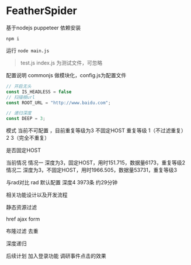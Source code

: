 # FeatherSpider
基于nodejs puppeteer
依赖安装

`npm i`

运行
`node main.js`

> test.js  index.js 为测试文件，可忽略

配置说明
commonjs 做模块化，config.js为配置文件

```js
// 开启无头
const IS_HEADLESS = false
// 扫描根url
const ROOT_URL = "http://www.baidu.com";

// 递归深度
const DEEP = 3;
```



模式
当前不可配置 ，目前重复等级为3 不固定HOST
重复等级 1（不过滤重复） 2 3（完全不重复）

是否固定HOST

当前情况
    情况一 深度为3，固定HOST，用时151.715，数据量6173，重复等级2
    情况二 深度为3，不固定HOST，用时1966.505，数据量53731，重复等级3

与rad对比
rad 默认配置 深度4 3973条 约29分钟
​    

相关功能设计以及开发流程

静态资源过滤

href
ajax
form

布隆过滤 去重

深度递归

后续计划
    加入登录功能
    调研事件点击的效果
